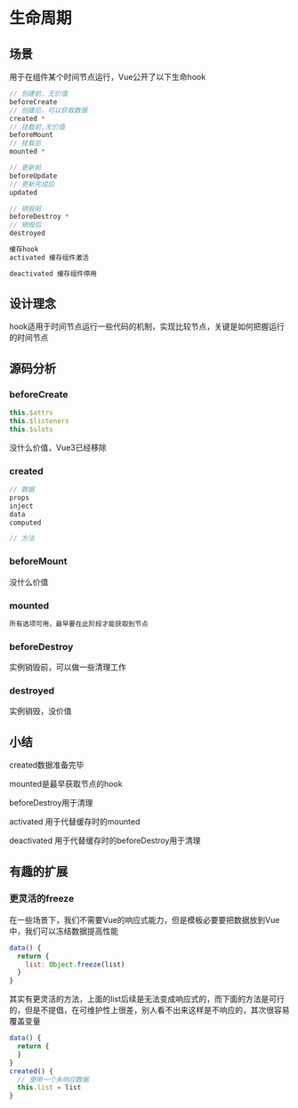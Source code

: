 # 生命周期

## 场景

用于在组件某个时间节点运行，Vue公开了以下生命hook

```js
// 创建前，无价值
beforeCreate  
// 创建后，可以获取数据 
created *
// 挂载前,无价值
beforeMount
// 挂载后
mounted *

// 更新前
beforeUpdate
// 更新完成后
updated

// 销毁前
beforeDestroy *
// 销毁后
destroyed

缓存hook
activated 缓存组件激活

deactivated 缓存组件停用
```

## 设计理念

hook适用于时间节点运行一些代码的机制，实现比较节点，关键是如何把握运行的时间节点

## 源码分析

### beforeCreate

```js
this.$attrs
this.$listeners
this.$slots
```

没什么价值，Vue3已经移除

### created

```js
// 数据
props
inject 
data
computed

// 方法
```

### beforeMount 

没什么价值

### mounted

```js
所有选项可用，最早要在此阶段才能获取到节点
```

### beforeDestroy

实例销毁前，可以做一些清理工作

### destroyed

实例销毁，没价值 

## 小结

created数据准备完毕

mounted是最早获取节点的hook

beforeDestroy用于清理

activated 用于代替缓存时的mounted

deactivated 用于代替缓存时的beforeDestroy用于清理

## 有趣的扩展

### 更灵活的freeze

在一些场景下，我们不需要Vue的响应式能力，但是模板必要要把数据放到Vue中，我们可以冻结数据提高性能

```js
data() {
  return {
    list: Object.freeze(list)
  }
}
```

其实有更灵活的方法，上面的list后续是无法变成响应式的，而下面的方法是可行的，但是不提倡，在可维护性上很差，别人看不出来这样是不响应的，其次很容易覆盖变量

```js
data() {
  return {
  }
}
created() {
  // 使用一个未响应数据
  this.list = list
}
```